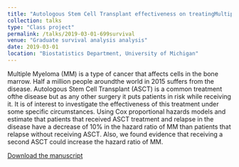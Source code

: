 ```yaml
---
title: "Autologous Stem Cell Transplant effectiveness on treatingMultiple Myeloma"
collection: talks
type: "Class project"
permalink: /talks/2019-03-01-699survival
venue: "Graduate survival analysis analysis"
date: 2019-03-01
location: "Biostatistics Department, University of Michigan"
---
```

Multiple Myeloma (MM) is a type of cancer that affects cells in the bone marrow.  Half a million people aroundthe world in 2015 suffers from the disease.  Autologous Stem Cell Transplant (ASCT) is a common treatment ofthe disease but as any other surgery it puts patients in risk while receiving it.  It is of interest to investigate the effectiveness of this treatment under some specific circumstances.  Using Cox proportional hazards models and estimate that patients that received ASCT treatment and relapse in the disease have a decrease of 10% in the hazard ratio of MM than patients that relapse without receiving ASCT. Also, we found evidence that receiving a second ASCT could increase the hazard ratio of MM.

[Download the manuscript](https://umich.box.com/s/p65yawy8gsj4l03f4hx4oai37qsancok)
